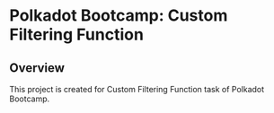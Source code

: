 # Polkadot Bootcamp: Custom Filtering Function

## Overview
This project is created for Custom Filtering Function task of Polkadot Bootcamp.
